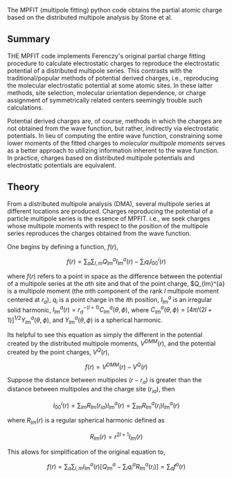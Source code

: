 The MPFIT (multipole fitting) python code obtains the partial atomic charge based on the distributed multipole analysis by Stone et al. 

## Summary 

THE MPFIT code implements Ferenczy's original partial charge fitting procedure to calculate electrostatic charges to reproduce the electrostatic potential of a distributed multipole series. This contrasts with the traditional/popular methods of potential derived charges, i.e., reproducing the molecular electrostatic potential at some atomic sites. In these latter methods, site selection, molecular orientation dependence, or charge assignment of symmetrically related centers seemingly trouble such calculations.

Potential derived charges are, of course, methods in which the charges are not obtained from the wave function, but rather, indirectly via electrostatic potentials. In lieu of computing the entire wave function, constraining some lower moments of the fitted charges to *molecular multipole moments* serves as a better approach to utilizing information inherent to the wave function. In practice, charges based on distributed multipole potentials and electrostatic potentials are equivalent.  
 

## Theory  

From a distributed multipole analysis (DMA), several multipole series at different locations are produced. Charges reproducing the potential of a particle multipole series is the essence of MPFIT. i.e., we seek charges whose multipole moments with respect to the position of the multipole series reproduces the charges obtained from the wave function. 

One begins by defining a function, $f(r)$,

$$f(r) = \sum_{a}\sum_{l,m} Q_{lm}^{a}I_{lm}^{a}(r) - \sum_{i}q_{i}I_{00}^{i}(r)$$

where $f(r)$ refers to a point in space as the difference between the potential of a multipole series at the *a*th site and that of the point charge, $Q_{lm}^{a} is a multipole moment (the *m*th component of the rank *l* multipole moment centered at $r_a$), $q_i$ is a point charge in the *i*th position, $I_{lm}^{a}$ is an irregular solid harmonic, $I_{lm}^{a}(r) = r_{a}^{-(l+1)}C_{lm}^{a}(\theta,\phi)$, where $C_{lm}^{a}(\theta,\phi) = [4\pi/(2l + 1)]^{1/2}Y_{lm}^{a}(\theta,\phi)$, and $Y_{lm}^{a}(\theta,\phi)$ is a spherical harmonic. 


Its helpful to see this equation as simply the different in the potential created by the distributed multipole moments, $V^{DMM}(r)$, and the potential created by the point charges, $V^{Q}(r)$, 

$$f(r) = V^{DMM}(r) - V^{Q}(r)$$

Suppose the distance between multipoles ($r-r_a$) is greater than the distance between multipoles and the charge site ($r_{ia}$), then 

$$I_{00}^{i}(r) = \sum_{lm} R_{lm}(r_{ia}) I_{lm}^a(r) = \sum_{lm} R_{lm}^a(r_i) I^{a}_{lm}(r)$$

where $R_{lm}(r)$ is a regular spherical harmonic defined as 

$$R_{lm}(r) = r^{2l+1}I_{lm}(r)$$

This allows for simplification of the original equation to, 

$$f(r) = \sum_a\sum_{l,m}I_{lm}^a(r)[Q_{lm}^a - \sum_{i}q_{i}^{a}R_{lm}^{a}(r_i)] = \sum_{a}f^{a}(r)$$




